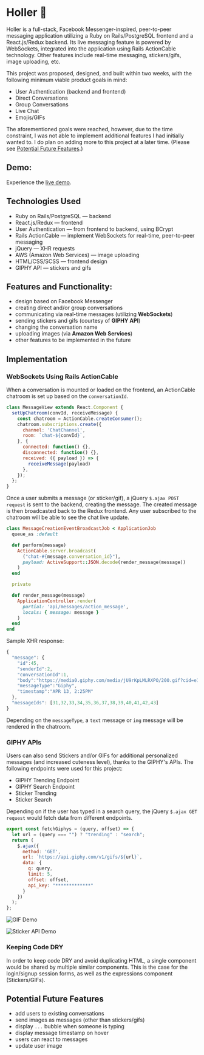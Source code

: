 # Holler :cherry_blossom:

Holler is a full-stack, Facebook Messenger-inspired, peer-to-peer messaging application utilizing a Ruby on Rails/PostgreSQL frontend and a React.js/Redux backend. Its live messaging feature is powered by WebSockets, integrated into the application using Rails ActionCable technology. Other features include real-time messaging, stickers/gifs, image uploading, etc.

This project was proposed, designed, and built within two weeks, with the following minimum viable product goals in mind:

- User Authentication (backend and frontend)
- Direct Conversations
- Group Conversations
- Live Chat
- Emojis/GIFs

The aforementioned goals were reached, however, due to the time constraint, I was not able to implement additional features I had initially wanted to. I do plan on adding more to this project at a later time. (Please see [Potential Future Features](#potential-future-features).)

## Demo:
Experience the [live demo](https://holler-messenger.herokuapp.com/).

## Technologies Used
- Ruby on Rails/PostgreSQL — backend
- React.js/Redux — frontend
- User Authentication — from frontend to backend, using BCrypt
- Rails ActionCable — implement WebSockets for real-time, peer-to-peer messaging
- jQuery — XHR requests
- AWS (Amazon Web Services) — image uploading
- HTML/CSS/SCSS — frontend design
- GIPHY API — stickers and gifs

## Features and Functionality:
- design based on Facebook Messenger
- creating direct and/or group conversations
- communicating via real-time messages (utilizing **WebSockets**)
- sending stickers and gifs (courtesy of **GIPHY API**)
- changing the conversation name
- uploading images (via **Amazon Web Services**)
- other features to be implemented in the future

## Implementation

### WebSockets Using Rails ActionCable
When a conversation is mounted or loaded on the frontend, an ActionCable chatroom is set up based on the `conversationId`.

```javascript
class MessageView extends React.Component {
  setUpChatroom(convId, receiveMessage) {
    const chatroom = ActionCable.createConsumer();
    chatroom.subscriptions.create({
      channel: 'ChatChannel',
      room: `chat-${convId}`,
    }, {
      connected: function() {},
      disconnected: function() {},
      received: ({ payload }) => {
        receiveMessage(payload)
      },
    });
  };
}
```

Once a user submits a message (or sticker/gif), a jQuery `$.ajax POST request` is sent to the backend, creating the message. The created message is then broadcasted back to the Redux frontend. Any user subscribed to the chatroom will be able to see the chat live update.

``` ruby
class MessageCreationEventBroadcastJob < ApplicationJob
  queue_as :default

  def perform(message)
    ActionCable.server.broadcast(
      ("chat-#{message.conversation_id}"),
      payload: ActiveSupport::JSON.decode(render_message(message))
    )
  end

  private

  def render_message(message)
    ApplicationController.render(
      partial: 'api/messages/action_message',
      locals: { message: message }
    )
  end
end
```

Sample XHR response:

```javascript
{
  "message": {
    "id":45,
    "senderId":2,
    "conversationId":1,
    "body":"https://media0.giphy.com/media/jU9rKpLMLRXPO/200.gif?cid=e1bb72ff5ad1201d48622e45452710d3",
    "messageType":"Giphy",
    "timestamp":"APR 13, 2:25PM"
  },
  "messageIds": [31,32,33,34,35,36,37,38,39,40,41,42,43]
}
```

Depending on the `messageType`, a `text` message or `img` message will be rendered in the chatroom.

### GIPHY APIs
Users can also send Stickers and/or GIFs for additional personalized messages (and increased cuteness level), thanks to the GIPHY's APIs. The following endpoints were used for this project:

- GIPHY Trending Endpoint
- GIPHY Search Endpoint
- Sticker Trending
- Sticker Search

Depending on if the user has typed in a search query, the jQuery `$.ajax GET request` would fetch data from different endpoints.

```javascript
export const fetchGiphys = (query, offset) => {
  let url = (query === "") ? "trending" : "search";
  return (
    $.ajax({
      method: 'GET',
      url: `https://api.giphy.com/v1/gifs/${url}`,
      data: {
        q: query,
        limit: 5,
        offset: offset,
        api_key: "*************"
      }
    })
  );
};
```

![GIF Demo](https://media.giphy.com/media/7zrZcWYRcinuWTtgPz/giphy.gif)

![Sticker API Demo](https://media.giphy.com/media/9JtCgA94Ls4MaxTVrZ/giphy.gif)

### Keeping Code DRY
In order to keep code DRY and avoid duplicating HTML, a single component would be shared by multiple similar components. This is the case for the login/signup session forms, as well as the expressions component (Stickers/GIFs).

## Potential Future Features
- add users to existing conversations
- send images as messages (other than stickers/gifs)
- display `...` bubble when someone is typing
- display message timestamp on hover
- users can react to messages
- update user image
